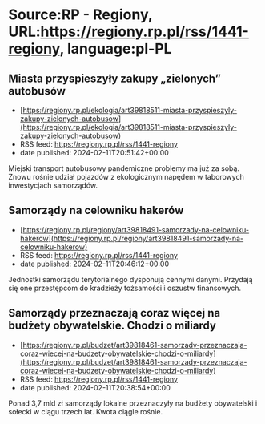 # Source:RP - Regiony, URL:https://regiony.rp.pl/rss/1441-regiony, language:pl-PL

## Miasta przyspieszyły zakupy „zielonych” autobusów
 - [https://regiony.rp.pl/ekologia/art39818511-miasta-przyspieszyly-zakupy-zielonych-autobusow](https://regiony.rp.pl/ekologia/art39818511-miasta-przyspieszyly-zakupy-zielonych-autobusow)
 - RSS feed: https://regiony.rp.pl/rss/1441-regiony
 - date published: 2024-02-11T20:51:42+00:00

Miejski transport autobusowy pandemiczne problemy ma już za sobą. Znowu rośnie udział pojazdów z ekologicznym napędem w taborowych inwestycjach samorządów.

## Samorządy na celowniku hakerów
 - [https://regiony.rp.pl/regiony/art39818491-samorzady-na-celowniku-hakerow](https://regiony.rp.pl/regiony/art39818491-samorzady-na-celowniku-hakerow)
 - RSS feed: https://regiony.rp.pl/rss/1441-regiony
 - date published: 2024-02-11T20:46:12+00:00

Jednostki samorządu terytorialnego dysponują cennymi danymi. Przydają się one przestępcom do kradzieży tożsamości i oszustw finansowych.

## Samorządy przeznaczają coraz więcej na budżety obywatelskie. Chodzi o miliardy
 - [https://regiony.rp.pl/budzet/art39818461-samorzady-przeznaczaja-coraz-wiecej-na-budzety-obywatelskie-chodzi-o-miliardy](https://regiony.rp.pl/budzet/art39818461-samorzady-przeznaczaja-coraz-wiecej-na-budzety-obywatelskie-chodzi-o-miliardy)
 - RSS feed: https://regiony.rp.pl/rss/1441-regiony
 - date published: 2024-02-11T20:38:54+00:00

Ponad 3,7 mld zł samorządy lokalne przeznaczyły na budżety obywatelski i sołecki w ciągu trzech lat. Kwota ciągle rośnie.

